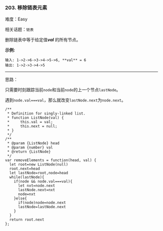 ### 203. 移除链表元素

难度：Easy

相关话题：`链表`

删除链表中等于给定值***val*** 的所有节点。



**示例:** 



```
输入: 1->2->6->3->4->5->6, **val** = 6
输出: 1->2->3->4->5
```



-----

思路：

只需要时刻跟踪当前`node`和当前`node`的上一个节点`lastNode`。

遇到`node.val===val`，那么就改变`lastNode.next`为`node.next`。

```
/**
 * Definition for singly-linked list.
 * function ListNode(val) {
 *     this.val = val;
 *     this.next = null;
 * }
 */
/**
 * @param {ListNode} head
 * @param {number} val
 * @return {ListNode}
 */
var removeElements = function(head, val) {
  let root=new ListNode(null)
  root.next=head
  let lastNode=root,node=head
  while(lastNode){
    if(node && node.val===val){
      let nxt=node.next
      lastNode.next=nxt
      node=nxt
    }else{
      if(node)node=node.next
      lastNode=lastNode.next
    }
  }
  return root.next
};
```

